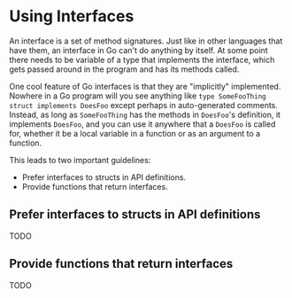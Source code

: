 # Using Interfaces

An interface is a set of method signatures. Just like in other languages that have them, an interface in Go can't do anything by itself. At some point there needs to be variable of a type that implements the interface, which gets passed around in the program and has its methods called.

One cool feature of Go interfaces is that they are "implicitly" implemented. Nowhere in a Go program will you see anything like `type SomeFooThing struct implements DoesFoo` except perhaps in auto-generated comments. Instead, as long as `SomeFooThing` has the methods in `DoesFoo`'s definition, it implements `DoesFoo`, and you can use it anywhere that a `DoesFoo` is called for, whether it be a local variable in a function or as an argument to a function.

This leads to two important guidelines:

- Prefer interfaces to structs in API definitions.
- Provide functions that return interfaces.

## Prefer interfaces to structs in API definitions

TODO

## Provide functions that return interfaces

TODO
